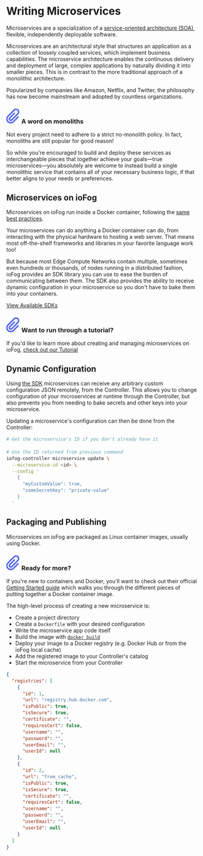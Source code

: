 # Writing Microservices
Microservices are a specialization of a [service-oriented architecture (SOA)](https://wikipedia.org/wiki/Service-oriented_architecture), flexible, independently deployable software.

Microservices are an architectural style that structures an application as a collection of loosely coupled services, which implement business capabilities. The microservice architecture enables the continuous delivery and deployment of large, complex applications by naturally dividing it into smaller pieces. This is in contrast to the more traditional approach of a monolithic architecture.

Popularized by companies like Amazon, Netflix, and Twitter, the philosophy has now become mainstream and adopted by countless organizations.

<aside class="notifications note">
  <h3><img src="/images/icos/ico-note.svg" alt=""> A word on monoliths</h3>
  <p>Not every project need to adhere to a strict no-monolith policy. In fact, monoliths are still popular for good reason!</p>
  <p>So while you're encouraged to build and deploy these services as interchangeable pieces that together achieve your goals—true microservices—you absolutely are welcome to instead build a single monolithic service that contains all of your necessary business logic, if that better aligns to your needs or preferences.</p>
</aside>

## Microservices on ioFog
Microservices on ioFog run inside a Docker container, following the [same best practices](https://docs.docker.com/develop/dev-best-practices/).

Your microservices can do anything a Docker container can do, from interacting with the physical hardware to hosting a web server. That means most off-the-shelf frameworks and libraries in your favorite language work too!

But because most Edge Compute Networks contain multiple, sometimes even hundreds or thousands, of nodes running in a distributed fashion, ioFog provides an SDK library you can use to ease the burden of communicating between them. The SDK also provides the ability to receive dynamic configuration in your microservice so you don't have to bake them into your containers.

[View Available SDKs](sdk.html)

<aside class="notifications note">
  <h3><img src="/images/icos/ico-note.svg" alt=""> Want to run through a tutorial?</h3>
  <p>If you'd like to learn more about creating and managing microservices on ioFog, <a href="../tutorial/introduction.html">check out our Tutorial</a></p>
</aside>

## Dynamic Configuration
Using [the SDK](sdk.html) microservices can receive any arbitrary custom configuration JSON remotely, from the Controller. This allows you to change configuration of your microservices at runtime through the Controller, but also prevents you from needing to bake secrets and other keys into your microservice.

Updating a microservice's configuration can then be done from the Controller:

```sh
# Get the microservice's ID if you don't already have it

# Use the ID returned from previous command
iofog-controller microservice update \
  --microservice-id <id> \
  --config '
    {
      "myCustomValue": true,
      "someSecretKey": "private-value"
    }
  '
```

## Packaging and Publishing
Microservices on ioFog are packaged as Linux container images, usually using Docker.

<aside class="notifications note">
  <h3><img src="/images/icos/ico-note.svg" alt=""> Ready for more?</h3>
  <p>If you're new to containers and Docker, you'll want to check out their official <a href="https://docs.docker.com/get-started/">Getting Started guide</a> which walks you through the different pieces of putting together a Docker container image.</p>
</aside>

The high-level process of creating a new microservice is:

  - Create a project directory
  - Create a `Dockerfile` with your desired configuration
  - Write the microservice app code itself
  - Build the image with [`docker build`](https://docs.docker.com/engine/reference/commandline/build/)
  - Deploy your image to a Docker registry (e.g. Docker Hub or from the ioFog local cache)
  - Add the registered image to your Controller's catalog
  - Start the microservice from your Controller

```json
{
  "registries": [
    {
      "id": 1,
      "url": "registry.hub.docker.com",
      "isPublic": true,
      "isSecure": true,
      "certificate": "",
      "requiresCert": false,
      "username": "",
      "password": "",
      "userEmail": "",
      "userId": null
    },
    {
      "id": 2,
      "url": "from_cache",
      "isPublic": true,
      "isSecure": true,
      "certificate": "",
      "requiresCert": false,
      "username": "",
      "password": "",
      "userEmail": "",
      "userId": null
    }
  ]
}
```



